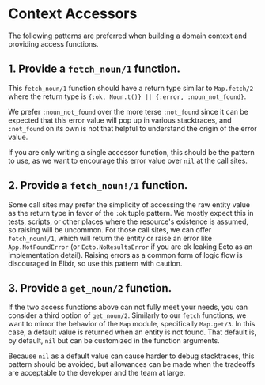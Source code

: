 # Context Accessors

The following patterns are preferred when building a domain context and providing access functions.

## 1. Provide a `fetch_noun/1` function.

This `fetch_noun/1` function should have a return type similar to `Map.fetch/2` where the return type is `{:ok, Noun.t()} || {:error, :noun_not_found}`.

We prefer `:noun_not_found` over the more terse `:not_found` since it can be expected that this error value will pop up in various stacktraces, and `:not_found` on its own is not that helpful to understand the origin of the error value.

If you are only writing a single accessor function, this should be the pattern to use, as we want to encourage this error value over `nil` at the call sites.

## 2. Provide a `fetch_noun!/1` function.

Some call sites may prefer the simplicity of accessing the raw entity value as the return type in favor of the `:ok` tuple pattern. We mostly expect this in tests, scripts, or other places where the resource's existence is assumed, so raising will be uncommon. For those call sites, we can offer `fetch_noun!/1`, which will return the entity or raise an error like `App.NotFoundError` (or `Ecto.NoResultsError` if you are ok leaking Ecto as an implementation detail). Raising errors as a common form of logic flow is discouraged in Elixir, so use this pattern with caution.

## 3. Provide a `get_noun/2` function.

If the two access functions above can not fully meet your needs, you can consider a third option of `get_noun/2`. Similarly to our `fetch` functions, we want to mirror the behavior of the `Map` module, specifically `Map.get/3`. In this case, a default value is returned when an entity is not found. That default is, by default, `nil` but can be customized in the function arguments.

Because `nil` as a default value can cause harder to debug stacktraces, this pattern should be avoided, but allowances can be made when the tradeoffs are acceptable to the developer and the team at large.
